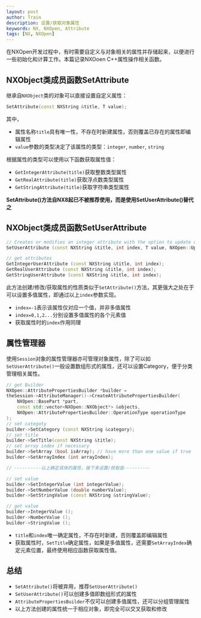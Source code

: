 ```yaml
---
layout: post
author: Train
description: 设置/获取对象属性
keywords: NX, NXOpen, Attribute
tags: [NX, NXOpen]
---
```


在NXOpen开发过程中，有时需要自定义与对象相关的属性并存储起来，以便进行一些初始化和计算工作。本篇记录NXOoen C++属性操作相关函数。

## NXObject类成员函数SetAttribute

继承自`NXObject`类的对象可以直接设置自定义属性：

```cpp
SetAttribute(const NXString &title, T value);
```

其中，

- 属性名称`title`具有唯一性，不存在时新建属性，否则覆盖已存在的属性即编辑属性
- `value`参数的类型决定了该属性的类型：`integer`, `number`, `string`

根据属性的类型可以使用以下函数获取属性值：

- `GetIntegerAttribute(title)`获取整数类型属性
- `GetRealAttribute(title)`获取浮点数类型属性
- `GetStringAttribute(title)`获取字符串类型属性

**SetAttribute()方法自NX8起已不被推荐使用，而是使用SetUserAttribute()替代之**

## NXObject类成员函数SetUserAttribute

```cpp
// Creates or modifies an integer attribute with the option to update or not.
SetUserAttribute (const NXString &title, int index, T value, NXOpen::Update::Option option);

// get attributes
GetIntegerUserAttribute (const NXString &title, int index);
GetRealUserAttribute (const NXString &title, int index);
GetStringUserAttribute (const NXString &title, int index);
```

此方法创建/修改/获取属性的性质类似于`SetAttribute()`方法，其更强大之处在于可以设置多值属性，即通过以上`index`参数实现。

- `index=-1`表示该属性仅对应一个值，并非多值属性
- `index=0,1,2...`分别设置多值属性的各个元素值
- 获取属性时的`index`作用同理

## 属性管理器

使用`Session`对象的属性管理器亦可管理对象属性，除了可以如`SetUserAttribute()`一般设置数组形式的属性，还可以设置Category，便于分类管理相关属性。

```cpp
// get Builder
NXOpen::AttributePropertiesBuilder *builder = 
theSession->AttributeManager()->CreateAttributePropertiesBuilder(
    NXOpen::BasePart *part, 
    const std::vector<NXOpen::NXObject*> &objects, 
    NXOpen::AttributePropertiesBuilder::OperationType operationType
);
// set categoty
builder->SetCategory (const NXString &category);
// set title
builder->SetTitle(const NXString &title);
// set array index if necessary
builder->SetArray (bool isArray); // have more than one value if true 
builder->SetArrayIndex (int arrayIndex);

// ----------以上确定具体的属性，接下来设置/获取值----------

// set value
builder->SetIntegerValue (int integerValue);
builder->SetNumberValue (double numberValue);
builder->SetStringValue (const NXString &stringValue);

// get value
builder->IntegerValue ();
builder->NumberValue ();
builder->StringValue ();
```

- `title`和`index`唯一确定属性，不存在时新建，否则覆盖即编辑属性
- 获取属性时，`SetTitle`确定属性，如果是多值属性，还需要`SetArrayIndex`确定元素位置，最终使用相应函数获取属性值。


## 总结

- `SetAttribute()`将被弃用，推荐`SetUserAttribute()`
- `SetUserAttribute()`可以创建多值即数组形式的属性
- `AttributePropertiesBuilder`不仅可以创建多值属性，还可以分组管理属性
- 以上方法创建的属性统一于相应对象，即完全可以交叉获取和修改
